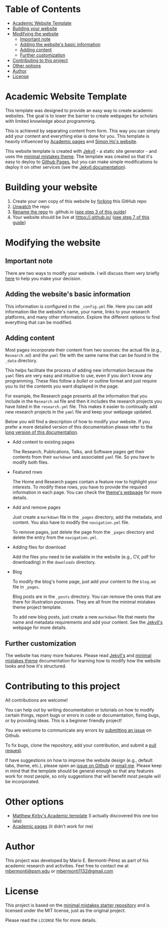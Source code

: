 
# Table of Contents

-   [Academic Website Template](#org47a7a88)
-   [Building your website](#orgb548cc7)
-   [Modifying the website](#org3f81932)
    -   [Important note](#org293d8a5)
    -   [Adding the website's basic information](#org6f396ce)
    -   [Adding content](#org8425039)
    -   [Further customization](#org7d46d5a)
-   [Contributing to this project](#org898dde0)
-   [Other options](#org5267997)
-   [Author](#orgfbf1c29)
-   [License](#org78e7d2b)


<a id="org47a7a88"></a>

# Academic Website Template

This template was designed to provide an easy way to create academic 
websites. The goal is to lower the barrier to create webpages
for scholars with limited knowledge about programming.

This is achieved by separating content from form. This way you can simply
add your content and everything else is done for you. This template is
heavily influenced by [Academic pages](https://github.com/academicpages/academicpages.github.io) and [Simon Ho's website](https://www.simonho.ca/).

This website template is created with [Jekyll](https://jekyllrb.com/) - a static site generator -
and uses the [minimal mistakes theme](https://mmistakes.github.io/minimal-mistakes/docs/). The template was created so that 
it's easy to deyloy to [Github Pages](https://pages.github.com/), but you can make simple
modifications to deploy it on other services (see the [Jekyll documentation](https://jekyllrb.com/docs/deployment/)).


<a id="orgb548cc7"></a>

# Building your website

1.  Create your own copy of this website by [forking](https://guides.github.com/activities/forking/) this GitHub repo
2.  [Unwatch](https://docs.github.com/en/github/managing-subscriptions-and-notifications-on-github/managing-your-subscriptions#unwatch-a-repository) the repo
3.  [Rename the repo](https://docs.github.com/en/enterprise/2.14/user/articles/renaming-a-repository) to <username>.github.io ([see step 3 of this guide](https://docs.github.com/en/github/working-with-github-pages/creating-a-github-pages-site-with-jekyll#creating-a-repository-for-your-site))
4.  Your website should be live at
    [https://<username>.github.io/](https://) ([see step 7 of this guide](https://docs.github.com/en/github/working-with-github-pages/creating-a-github-pages-site-with-jekyll#creating-a-repository-for-your-site))


<a id="org3f81932"></a>

# Modifying the website


<a id="org293d8a5"></a>

## Important note

There are two ways to modify your website. I will discuss them very
briefly [here](docs/how-to-modify-website.md) to help you make your decision. 


<a id="org6f396ce"></a>

## Adding the website's basic information

This information is configured in
the `_config.yml` file. Here you can add information like the website's name,
your name, links to your research platforms, and many other information. 
Explore the different options to find everything that can be modified.


<a id="org8425039"></a>

## Adding content

Most pages incorporate their content from two sources: the actual 
file (e.g., `Research.md`) and the `yaml` file with the same name that 
can be found in the `_data` directory. 

This helps facilitate the process of adding new information because
the `yaml` files are very easy and intuitive to use, even if you don't know
any programming. These files follow a *bullet* or outline format and just
require you to *list* the contents you want displayed in the page.

For example, the Research page presents all the information that you include
in the `Research.md` file and then it includes the research projects
you have listed in the `research.yml` file. This makes it easier to 
continually add new research projects in the `yaml` file and keep your 
webpage updated.

Below you will find a description of how to modify your website. If you
prefer a more detailed version of this documentation please refer to
the [long version of this documentation](docs/add-content-long-version.md).

-   Add content to existing pages

    The Research, Publications, Talks, and Software pages get their contents from
    their `markdown` and associated `yaml` file. So you have to modify
    both files.

-   Featured rows

    The Home and Research pages contain a feature row to highlight your
    interests. To modify these rows, you have to provide the required
    information in each page. You can check the [theme's webpage](https://mmistakes.github.io/minimal-mistakes/docs/helpers/#feature-row)
    for more details.

-   Add and remove pages

    Just create a `markdown` file in the `_pages` directory, add the
    metadata, and content. You also have to modify the `navigation.yml` 
    file.
    
    To remove pages, just delete the page from the `_pages` directory and
    delete the entry from the `navigation.yml`.

-   Adding files for download

    Add the files you need to be available in the website (e.g., CV, pdf
    for downloading) in the `downloads` directory.

-   Blog

    To modify the blog's home page, just add your content to the `blog.md`
    file in `_pages`.
    
    Blog posts are in the `_posts` directory. You can remove the ones
    that are there for illustration purposes. They are all from the 
    minimal mistakes theme project template.
    
    To add new blog posts, just create a new `markdown` file that meets the
    name and metadata requirements and add your content. See the [Jekyll's](https://jekyllrb.com/docs/posts/) 
    webpage for more details.


<a id="org7d46d5a"></a>

## Further customization

The website has many more features. Please read
[Jekyll's](https://jekyllrb.com/docs/) and [minimal mistakes theme](https://mmistakes.github.io/minimal-mistakes/docs/quick-start-guide/) documentation for 
learning how to modify how the website looks and how it's structured.


<a id="org898dde0"></a>

# Contributing to this project

All contributions are welcome!

You can help out by writing documentation or tutorials on how to modify
certain things, report bugs or errors in code or documentation, fixing bugs,
or by providing ideas. This is a beginner friendly project!

You are welcome to communicate any errors by [submitting an
issue](https://github.com/mario-bermonti/academic-website-template/issues) on Github.

To fix bugs, clone the repository, add your contribution, 
and submit a [pull request](https://github.com/mario-bermonti/academic-website-template/pulls).

If have suggestions on how to improve the website design (e.g., default
tabs, theme, etc.), please open an [issue on Github](https://github.com/mario-bermonti/academic-website-template/issues) or [email me](mailto:mbermonti1132@gmail.com). Please
keep in mind that the template should be general enough so that any features
work for most people, so only suggestions that will benefit most people will be
incorporated.


<a id="org5267997"></a>

# Other options

-   [Matthew Kirby's Academic template](https://github.com/matthewkirby/academictemplate) (I actually discovered this one too late)
-   [Academic pages](https://academicpages.github.io) (it didn't work for me)


<a id="orgfbf1c29"></a>

# Author

This project was developed by Mario E. Bermonti-Pérez as part of
his academic research and activities. Feel free to contact me
at [mbermonti@psm.edu](mailto:mbermonti@psm.edu) or [mbermonti1132@gmail.com](mailto:mbermonti1132@gmail.com)


<a id="org78e7d2b"></a>

# License

This project is based on the [minimal mistakes starter repository](https://github.com/mmistakes/minimal-mistakes/) 
and is licensed under the MIT license, just as the original project.

Please read the `LICENSE` file for more details.

